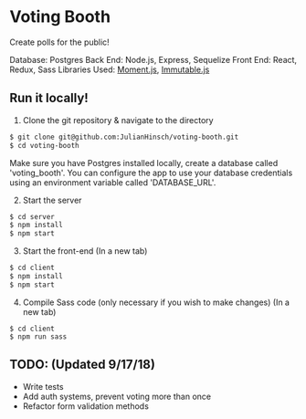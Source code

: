# Voting Booth

Create polls for the public!

Database: Postgres
Back End: Node.js, Express, Sequelize
Front End: React, Redux, Sass
Libraries Used: [Moment.js](https://momentjs.com/), [Immutable.js](https://facebook.github.io/immutable-js/)

## Run it locally!

1. Clone the git repository & navigate to the directory

```bash
$ git clone git@github.com:JulianHinsch/voting-booth.git
$ cd voting-booth
```

Make sure you have Postgres installed locally, create a database called 'voting_booth'.
You can configure the app to use your database credentials using an environment variable called 'DATABASE_URL'.

2.  Start the server

```bash
$ cd server
$ npm install
$ npm start
```

3.  Start the front-end
(In a new tab)

```bash
$ cd client
$ npm install
$ npm start
```

4.  Compile Sass code (only necessary if you wish to make changes)
(In a new tab)

```
$ cd client
$ npm run sass
```

## TODO: (Updated 9/17/18)

- Write tests
- Add auth systems, prevent voting more than once
- Refactor form validation methods
